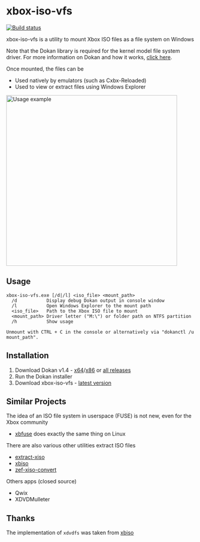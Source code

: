 # xbox-iso-vfs
[![Build status](https://ci.appveyor.com/api/projects/status/dp43t000dnga9w3m?svg=true)](https://ci.appveyor.com/project/x1nixmzeng/xbox-iso-vfs)

xbox-iso-vfs is a utility to mount Xbox ISO files as a file system on Windows

Note that the Dokan library is required for the kernel model file system driver. For more information on Dokan and how it works, [click here](https://github.com/dokan-dev/dokany#how-it-works).

Once mounted, the files can be
* Used natively by emulators (such as Cxbx-Reloaded)
* Used to view or extract files using Windows Explorer

<img width="456" alt="Usage example" src="https://user-images.githubusercontent.com/327967/103487886-76800500-4e00-11eb-8b74-81a3e890a1c1.png">


## Usage

    xbox-iso-vfs.exe [/d|/l] <iso_file> <mount_path>
      /d           Display debug Dokan output in console window
      /l           Open Windows Explorer to the mount path
      <iso_file>   Path to the Xbox ISO file to mount
      <mount_path> Driver letter ("M:\") or folder path on NTFS partition
      /h           Show usage
    
    Unmount with CTRL + C in the console or alternatively via "dokanctl /u mount_path".


## Installation

1. Download Dokan v1.4 - [x64](https://github.com/dokan-dev/dokany/releases/download/v1.4.0.1000/Dokan_x64.msi)/[x86](https://github.com/dokan-dev/dokany/releases/download/v1.4.0.1000/Dokan_x86.msi) or [all releases](https://github.com/dokan-dev/dokany/releases/tag/v1.4.0.1000)
2. Run the Dokan installer
3. Download xbox-iso-vfs - [latest version](https://ci.appveyor.com/api/projects/x1nixmzeng/xbox-iso-vfs/artifacts/export/Release.zip?branch=master&pr=false)


## Similar Projects

The idea of an ISO file system in userspace (FUSE) is not new, even for the Xbox community
* [xbfuse](https://github.com/multimediamike/xbfuse) does exactly the same thing on Linux

There are also various other utilities extract ISO files
* [extract-xiso](https://github.com/XboxDev/extract-xiso)
* [xbiso](https://github.com/thrimbor/xbiso)
* [zef-xiso-convert](https://github.com/zefie/zef-xiso-convert)

Others apps (closed source)
* Qwix
* XDVDMulleter


## Thanks

The implementation of `xdvdfs` was taken from [xbiso](https://github.com/thrimbor/xbiso)
